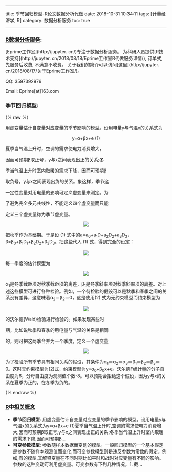 
---
title: 季节回归模型-R论文数据分析代做
date: 2018-10-31 10:34:11
tags: [计量经济学, R]
category: 数据分析服务
toc: true

---



<span></span>
<!-- more -->

### [R](/tags/R/)[数据分析服务](/categories/数据分析服务/):
[Eprime工作室](http://jupyter. cn/)专注于数据分析服务。
为科研人员提供[R技术支持](http://jupyter. cn/2018/08/18/Eprime工作室R代做服务详情/), 订单式, 先服务后收费, 不满意不收费。
关于我们的简介可以访问[这里](http://jupyter. cn/2018/08/17/关于Eprime工作室/)。

QQ: 3597392976

Email: Eprime[at]163.com



### 季节回归模型:

{% raw %}
<div class="p1">用虚变量估计自变量对应变量的季节影响的模型。设用电量y与气温x的关系式为

<p></p><p align="center">y=α+βx+e (1)</p>

<p>夏季当气温上升时，空调的需求使电力消费增大，

因而可预期β取正号，y与x之间表现出正的关系;冬

季当气温上升时室内取暖的需求下降，因而可预期β

取负号，y与x之间表现出负的关系。象这样，季节这

一定性变量对用电量的影响可定义虚变量来测定。为

了避免完全多元共线性，不能定义四个虚变量而只能

定义三个虚变量称为季节虚变量。</p><p align="center"><img align="absmiddle" src="/CRFDPIC/R200806043/R200806043.1304.12%5B5206661a3141%5D.gif"></p>

<p>把秋季作为基础期。于是设 (1) 式中的a=a<sub>0</sub>+a<sub>1</sub>D+a<sub>2</sub>D<sub>2</sub>+a<sub>3</sub>D<sub>3</sub>，β=β<sub>0</sub>+β<sub>1</sub>D<sub>1</sub>+β<sub>2</sub>D<sub>2</sub>+β<sub>3</sub>D<sub>3</sub>。把这些代入 (1) 式，得到完全的设定：

</p><p align="center"><img align="absmiddle" src="/CRFDPIC/R200806043/R200806043.1304.14%5B4c78622da061%5D.gif"></p>

<p>每一季度的估计模型为</p><p align="center"><img align="absmiddle" src="/CRFDPIC/R200806043/R200806043.1304.16%5B48e9091fd0d7%5D.gif"></p>

<p>α<sub>1</sub>是冬季截距项对秋季截距项的离差，β<sub>1</sub>是冬季斜率项对秋季斜率项的离差。对上述这些模型可进行各种检验。例如，一个待检验的假设可以是秋季和春季之间的关系没有差异，这意味着α<sub>2</sub>＝β<sub>2</sub>＝0，这是使用(2) 式为无约束模型而约束模型为

</p><p align="center"><img align="absmiddle" src="/CRFDPIC/R200806043/R200806043.1305.1%5B0d412a2c406e%5D.gif"></p>

的沃尔德(Wald)检验进行检验的。如果发现某些时

期，比如说秋季和春季的用电量与气温的关系是相同

的，则可把这两季合并为一个季度，定义一个虚变量<p align="center"><img align="absmiddle" src="/CRFDPIC/R200806043/R200806043.1305.3%5B10a2401c1065%5D.gif"></p>

为了检验所有季节具有相同关系的假设，其条件为α<sub>1</sub>＝α<sub>2</sub>＝α<sub>3</sub>＝β<sub>1</sub>＝β<sub>2</sub>＝β<sub>3</sub>＝0。这时无约束模型为(2)式，约束模型为y=α<sub>0</sub>+β<sub>0</sub>x+e。沃尔德F统计量的分子自由度为6，分母自由度为观测值个数-8。可以预期会拒绝这个假设，因为y与x的关系在夏季为正的，在冬季为负的。</div>
{% endraw %}



### [R](/tags/R/)中[相关概念](/categories/数据分析服务)

- **季节回归模型**: 用虚变量估计自变量对应变量的季节影响的模型。设用电量y与气温x的关系式为y=α+βx+e (1)夏季当气温上升时,空调的需求使电力消费增大,因而可预期β取正号,y与x之间表现出正的关系;冬季当气温上升时室内取暖的需求下降,因而可预期β...
- **可变参数模型**: 参数随样本数据而变动的模型。一般回归模型的一个基本假定是参数不随样本观测值而变化,而可变参数模型则是违反参数为常数的假定。例如,有的模型,其解释变量在不同时期比如平时和战时对应变量有不同的影响。参数的这种变动可利用虚变量。可变参数有下列几种情况。1. 截...





